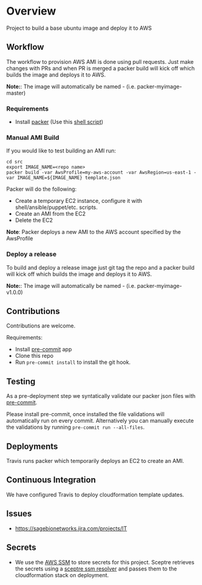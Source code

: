 # Overview
Project to build a base ubuntu image and deploy it to AWS

## Workflow
The workflow to provision AWS AMI is done using pull requests.
Just make changes with PRs and when PR is merged a packer build
will kick off which builds the image and deploys it to AWS.

__Note:__: The image will automatically be named <repo>-<branch> (i.e. packer-myimage-master)

### Requirements
* Install [packer](https://www.packer.io/intro/getting-started/install.html) (Use this [shell script](install_packer.sh))

### Manual AMI Build
If you would like to test building an AMI run:
```
cd src
export IMAGE_NAME=<repo name>
packer build -var AwsProfile=my-aws-account -var AwsRegion=us-east-1 -var IMAGE_NAME=${IMAGE_NAME} template.json
```

Packer will do the following:
* Create a temporary EC2 instance, configure it with shell/ansible/puppet/etc. scripts.
* Create an AMI from the EC2
* Delete the EC2

__Note__: Packer deploys a new AMI to the AWS account specified by the AwsProfile

### Deploy a release
To build and deploy a release image just git tag the repo and a packer build will kick off
which builds the image and deploys it to AWS.

__Note:__: The image will automatically be named <repo>-<tag> (i.e. packer-myimage-v1.0.0)

## Contributions
Contributions are welcome.

Requirements:
* Install [pre-commit](https://pre-commit.com/#install) app
* Clone this repo
* Run `pre-commit install` to install the git hook.

## Testing
As a pre-deployment step we syntatically validate our packer json
files with [pre-commit](https://pre-commit.com).

Please install pre-commit, once installed the file validations will
automatically run on every commit.  Alternatively you can manually
execute the validations by running `pre-commit run --all-files`.

## Deployments
Travis runs packer which temporarily deploys an EC2 to create an AMI.

## Continuous Integration
We have configured Travis to deploy cloudformation template updates.

## Issues
* https://sagebionetworks.jira.com/projects/IT

## Secrets
* We use the [AWS SSM](https://docs.aws.amazon.com/systems-manager/latest/userguide/systems-manager-paramstore.html)
to store secrets for this project.  Sceptre retrieves the secrets using
a [sceptre ssm resolver](https://github.com/cloudreach/sceptre/tree/v1/contrib/ssm-resolver)
and passes them to the cloudformation stack on deployment.
